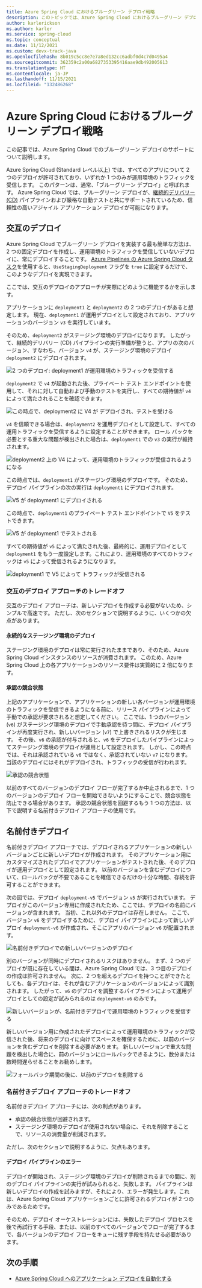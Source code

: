 ```yaml
---
title: Azure Spring Cloud におけるブルーグリーン デプロイ戦略
description: このトピックでは、Azure Spring Cloud におけるブルーグリーン デプロイへの 2 つのアプローチについて説明します。
author: karlerickson
ms.author: karler
ms.service: spring-cloud
ms.topic: conceptual
ms.date: 11/12/2021
ms.custom: devx-track-java
ms.openlocfilehash: 8b019c5cc8e7e7a8ed132cc6adbf0d4c7d0495a4
ms.sourcegitcommit: 362359c2a00a6827353395416aae9db492005613
ms.translationtype: HT
ms.contentlocale: ja-JP
ms.lasthandoff: 11/15/2021
ms.locfileid: "132486268"
---
```

# <a name="blue-green-deployment-strategies-in-azure-spring-cloud"></a>Azure Spring Cloud におけるブルーグリーン デプロイ戦略

この記事では、Azure Spring Cloud でのブルーグリーン デプロイのサポートについて説明します。

Azure Spring Cloud (Standard レベル以上) では、すべてのアプリについて 2 つのデプロイが許可されており、いずれか 1 つのみが運用環境のトラフィックを受信します。 このパターンは、通常、「ブルーグリーン デプロイ」と呼ばれます。 Azure Spring Cloud では、ブルーグリーン デプロイが、[継続的デリバリー (CD)](/devops/deliver/what-is-continuous-delivery) パイプラインおよび厳格な自動テストと共にサポートされているため、信頼性の高いアジャイル アプリケーション デプロイが可能になります。

## <a name="alternating-deployments"></a>交互のデプロイ

Azure Spring Cloud でブルーグリーン デプロイを実装する最も簡単な方法は、2 つの固定デプロイを作成し、運用環境のトラフィックを受信していないデプロイに、常にデプロイすることです。 [Azure Pipelines の Azure Spring Cloud タスク](/azure/devops/pipelines/tasks/deploy/azure-spring-cloud)を使用すると、`UseStagingDeployment` フラグを `true` に設定するだけで、このようなデプロイを実現できます。

ここでは、交互のデプロイのアプローチが実際にどのように機能するかを示します。

アプリケーションに `deployment1` と `deployment2` の 2 つのデプロイがあると想定します。 現在、`deployment1` が運用デプロイとして設定されており、アプリケーションのバージョン `v3` を実行しています。

そのため、`deployment2` がステージング環境のデプロイになります。 したがって、継続的デリバリー (CD) パイプラインの実行準備が整うと、アプリの次のバージョン、すなわち、バージョン `v4` が、ステージング環境のデプロイ `deployment2` にデプロイされます。

![2 つのデプロイ: deployment1 が運用環境のトラフィックを受信する](media/spring-cloud-blue-green-patterns/alternating-deployments-1.png)

`deployment2` で `v4` が起動された後、プライベート テスト エンドポイントを使用して、それに対して自動および手動のテストを実行し、すべての期待値が `v4` によって満たされることを確認できます。

![この時点で、deployment2 に V4 が デプロイされ、テストを受ける](media/spring-cloud-blue-green-patterns/alternating-deployments-2.png)

`v4` を信頼できる場合は、`deployment2` を運用デプロイとして設定して、すべての運用トラフィックを受信するように設定することができます。 ロール バックを必要とする重大な問題が検出された場合は、`deployment1` での `v3` の実行が維持されます。

![deployment2 上の V4 によって、運用環境のトラフィックが受信されるようになる](media/spring-cloud-blue-green-patterns/alternating-deployments-3.png)

この時点では、`deployment1` がステージング環境のデプロイです。 そのため、デプロイ パイプラインの次の実行は `deployment1` にデプロイされます。

![V5 が deployment1 にデプロイされる](media/spring-cloud-blue-green-patterns/alternating-deployments-4.png)

この時点で、`deployment1` のプライベート テスト エンドポイントで `V5` をテストできます。

![V5 が deployment1 でテストされる](media/spring-cloud-blue-green-patterns/alternating-deployments-5.png)

すべての期待値が `v5` によって満たされた後、最終的に、運用デプロイとして `deployment1` をもう一度設定します。これにより、運用環境のすべてのトラフィックは `v5` によって受信されるようになります。

![deployment1 で V5 によって トラフィックが受信される](media/spring-cloud-blue-green-patterns/alternating-deployments-6.png)

### <a name="tradeoffs-of-the-alternating-deployments-approach"></a>交互のデプロイ アプローチのトレードオフ

交互のデプロイ アプローチは、新しいデプロイを作成する必要がないため、シンプルで高速です。 ただし、次のセクションで説明するように、いくつかの欠点があります。

#### <a name="persistent-staging-deployment"></a>永続的なステージング環境のデプロイ

ステージング環境のデプロイは常に実行されたままであり、そのため、Azure Spring Cloud インスタンスのリソースが消費されます。 このため、Azure Spring Cloud 上の各アプリケーションのリソース要件は実質的に 2 倍になります。

#### <a name="the-approval-race-condition"></a>承認の競合状態

上記のアプリケーションで、アプリケーションの新しい各バージョンが運用環境のトラフィックを受信できるようになる前に、リリース パイプラインによって手動での承認が要求されると想定してください。 ここでは、1 つのバージョン (`v6`) がステージング環境のデプロイで手動承認を待つ間に、デプロイ パイプラインが再度実行され、新しいバージョン (`v7`) で上書きされるリスクが生じます。 その後、`v6` の承認が付与されると、`v6` をデプロイしたパイプラインによってステージング環境のデプロイが運用として設定されます。 しかし、この時点では、それは承認されている `v6` ではなく、承認されていない `v7` になります。当該のデプロイにはそれがデプロイされ、トラフィックの受信が行われます。

![承認の競合状態](media/spring-cloud-blue-green-patterns/alternating-deployments-race-condition.png)

以前のすべてのバージョンのデプロイ フローが完了するか中止されるまで、1 つのバージョンのデプロイ フローを開始できないようにすることで、競合状態を防止できる場合があります。 承認の競合状態を回避するもう 1 つの方法は、以下で説明する名前付きデプロイ アプローチの使用です。

## <a name="named-deployments"></a>名前付きデプロイ

名前付きデプロイ アプローチでは、デプロイされるアプリケーションの新しいバージョンごとに新しいデプロイが作成されます。 そのアプリケーション用にカスタマイズされたデプロイでアプリケーションがテストされた後、そのデプロイが運用デプロイとして設定されます。 以前のバージョンを含むデプロイについて、ロールバックが不要であることを確信できるだけの十分な時間、存続を許可することができます。

次の図では、デプロイ `deployment-v5` でバージョン `v5` が実行されています。 デプロイがこのバージョン専用に作成されたため、ここでは、デプロイの名前にバージョンが含まれます。 当初、これ以外のデプロイは存在しません。 ここで、バージョン `v6` をデプロイするために、デプロイ パイプラインによって新しいデプロイ `deployment-v6` が作成され、そこにアプリのバージョン `v6` が配置されます。

![名前付きデプロイでの新しいバージョンのデプロイ](media/spring-cloud-blue-green-patterns/named-deployment-1.png)

別のバージョンが同時にデプロイされるリスクはありません。 まず、2 つのデプロイが既に存在している間は、Azure Spring Cloud では、3 つ目のデプロイの作成は許可されません。 次に、2 つを超えるデプロイを持つことができたとしても、各デプロイは、それが含むアプリケーションのバージョンによって識別されます。 したがって、`v6` のデプロイを調整するパイプラインによって運用デプロイとしての設定が試みられるのは `deployment-v6` のみです。

![新しいバージョンが、名前付きデプロイで運用環境のトラフィックを受信する](media/spring-cloud-blue-green-patterns/named-deployment-2.png)

新しいバージョン用に作成されたデプロイによって運用環境のトラフィックが受信された後、将来のデプロイに向けてスペースを確保するために、以前のバージョンを含むデプロイを削除する必要があります。 新しいバージョンで重大な問題を検出した場合に、前のバージョンにロールバックできるように、数分または数時間遅らせることをお勧めします。

![フォールバック期間の後に、以前のデプロイを削除する](media/spring-cloud-blue-green-patterns/named-deployment-3.png)

### <a name="tradeoffs-of-the-named-deployments-approach"></a>名前付きデプロイ アプローチのトレードオフ

名前付きデプロイ アプローチには、次の利点があります。

* 承認の競合状態が回避されます。
* ステージング環境のデプロイが使用されない場合に、それを削除することで、リソースの消費量が削減されます。

ただし、次のセクションで説明するように、欠点もあります。

#### <a name="deployment-pipeline-failures"></a>デプロイ パイプラインのエラー

デプロイが開始され、ステージング環境のデプロイが削除されるまでの間に、別のデプロイ パイプラインの実行が試みられると、失敗します。 パイプラインは新しいデプロイの作成を試みますが、それにより、エラーが発生します。これは、Azure Spring Cloud アプリケーションごとに許可されるデプロイが 2 つのみであるためです。

そのため、デプロイ オーケストレーションには、失敗したデプロイ プロセスを後で再試行する手段、または、以前のすべてのバージョンでフローが完了するまで、各バージョンのデプロイ フローをキューに残す手段を持たせる必要があります。

## <a name="next-steps"></a>次の手順

* [Azure Spring Cloud へのアプリケーション デプロイを自動化する](./how-to-cicd.md)
